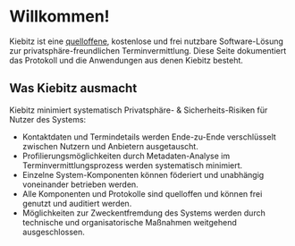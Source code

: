 # Willkommen!

Kiebitz ist eine [quelloffene](https://github.com/kiebitz-oss), kostenlose und frei nutzbare Software-Lösung zur privatsphäre-freundlichen Terminvermittlung. Diese Seite dokumentiert das Protokoll und die Anwendungen aus denen Kiebitz besteht.

## Was Kiebitz ausmacht

Kiebitz minimiert systematisch Privatsphäre- & Sicherheits-Risiken für Nutzer des Systems:

* Kontaktdaten und Termindetails werden Ende-zu-Ende verschlüsselt zwischen Nutzern und Anbietern ausgetauscht.
* Profilierungsmöglichkeiten durch Metadaten-Analyse im Terminvermittlungsprozess werden systematisch minimiert.
* Einzelne System-Komponenten können föderiert und unabhängig voneinander betrieben werden.
* Alle Komponenten und Protokolle sind quelloffen und können frei genutzt und auditiert werden.
* Möglichkeiten zur Zweckentfremdung des Systems werden durch technische und organisatorische Maßnahmen weitgehend ausgeschlossen.